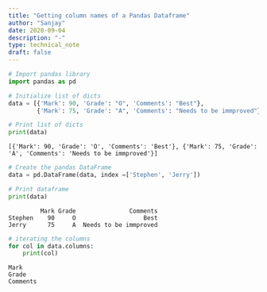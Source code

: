 ```yaml
---
title: "Getting column names of a Pandas Dataframe"
author: "Sanjay"
date: 2020-09-04
description: "-"
type: technical_note
draft: false
---
```


```python
# Import pandas library  
import pandas as pd
```


```python
# Initialize list of dicts 
data = [{'Mark': 90, 'Grade': "O", 'Comments': "Best"}, 
        {'Mark': 75, 'Grade': "A", 'Comments': "Needs to be immproved"}]  
```


```python
# Print list of dicts 
print(data)
```

    [{'Mark': 90, 'Grade': 'O', 'Comments': 'Best'}, {'Mark': 75, 'Grade': 'A', 'Comments': 'Needs to be immproved'}]



```python
# Create the pandas DataFrame 
data = pd.DataFrame(data, index =['Stephen', 'Jerry']) 
```


```python
# Print dataframe  
print(data) 
```

             Mark Grade               Comments
    Stephen    90     O                   Best
    Jerry      75     A  Needs to be immproved



```python
# iterating the columns 
for col in data.columns: 
    print(col) 
```

    Mark
    Grade
    Comments

